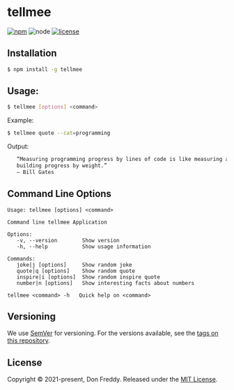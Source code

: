 # tellmee

[![npm](https://img.shields.io/npm/v/tellmee.svg)](https://www.npmjs.com/package/tellmee)
![node](http://img.shields.io/node/v/tellmee.svg)
[![license](https://img.shields.io/npm/l/tellmee.svg)](https://github.com/Donfreddy/tellmee/blob/main/LICENSE)

<!-- > One Paragraph of project description goes here -->

## Installation

```sh
$ npm install -g tellmee
```

## Usage:

```bash
$ tellmee [options] <command>
```

Example:

```bash
$ tellmee quote --cat=programming
```

Output:

```bash
   “Measuring programming progress by lines of code is like measuring aircraft
   building progress by weight.”
   ― Bill Gates
```

## Command Line Options

    Usage: tellmee [options] <command>

    Command line tellmee Application

    Options:
       -v, --version        Show version
       -h, --help           Show usage information

    Commands:
       joke|j [options]     Show random joke
       quote|q [options]    Show random quote
       inspire|i [options]  Show random inspire quote
       number|n [options]   Show interesting facts about numbers

    tellmee <command> -h   Quick help on <command>

## Versioning

We use [SemVer](http://semver.org/) for versioning. For the versions available, see the [tags on this repository](https://github.com/Donfreddy/tellmee/tags).

## License

Copyright © 2021-present, Don Freddy. Released under the [MIT License](LICENSE).
